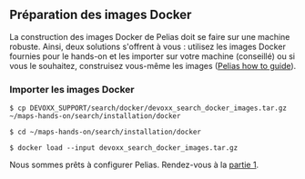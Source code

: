 ## Préparation des images Docker
La construction des images Docker de Pelias doit se faire sur une machine robuste. Ainsi, deux solutions s'offrent à vous : utilisez les images Docker fournies pour le hands-on et les importer sur votre machine (conseillé) ou si vous le souhaitez, construisez vous-même les images ([Pelias how to guide](https://pelias.io/install.html)).

### Importer les images Docker
```
$ cp DEVOXX_SUPPORT/search/docker/devoxx_search_docker_images.tar.gz ~/maps-hands-on/search/installation/docker
```
```
$ cd ~/maps-hands-on/search/installation/docker
```
```
$ docker load --input devoxx_search_docker_images.tar.gz
```

Nous sommes prêts à configurer Pelias. Rendez-vous à la [partie 1](https://github.com/guillaumerose/maps-hands-on/tree/master/search/part1).